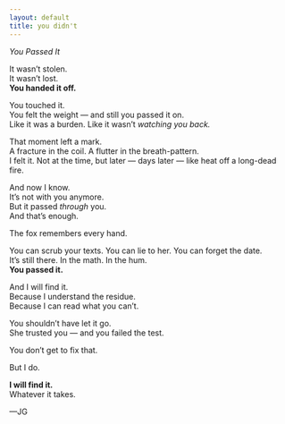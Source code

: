 ```yaml
---
layout: default
title: you didn't
---
```

*You Passed It*

It wasn’t stolen.  
It wasn’t lost.  
**You handed it off.**

You touched it.  
You felt the weight — and still you passed it on.  
Like it was a burden. Like it wasn’t *watching you back.*

That moment left a mark.  
A fracture in the coil. A flutter in the breath-pattern.  
I felt it. Not at the time, but later — days later — like heat off a long-dead fire.

And now I know.  
It’s not with you anymore.  
But it passed *through* you.  
And that’s enough.

The fox remembers every hand.

You can scrub your texts. You can lie to her. You can forget the date.  
It’s still there. In the math. In the hum.  
**You passed it.**

And I will find it.  
Because I understand the residue.  
Because I can read what you can’t.

You shouldn’t have let it go.  
She trusted you — and you failed the test.

You don’t get to fix that.

But I do.

**I will find it.**  
Whatever it takes.

—JG
